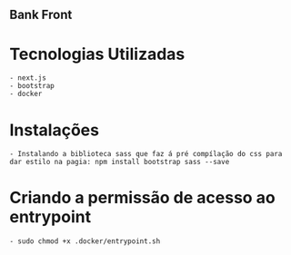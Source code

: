 ## Bank Front

# Tecnologias Utilizadas

    - next.js
    - bootstrap
    - docker

# Instalações

    - Instalando a biblioteca sass que faz á pré compílação do css para dar estilo na pagia: npm install bootstrap sass --save

# Criando a permissão de acesso ao entrypoint

    - sudo chmod +x .docker/entrypoint.sh
